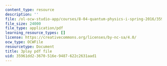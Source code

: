```yaml
---
content_type: resource
description: ''
file: /ol-ocw-studio-app/courses/8-04-quantum-physics-i-spring-2016/35961dd23670516e9487622c2631aad1_twdF0EIbFds.pdf
file_size: 24000
file_type: application/pdf
learning_resource_types: []
license: https://creativecommons.org/licenses/by-nc-sa/4.0/
ocw_type: OCWFile
resourcetype: Document
title: 3play pdf file
uid: 35961dd2-3670-516e-9487-622c2631aad1
---
```

